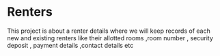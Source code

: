 # Renters
This project is about a renter details where we will keep records of each new and existing renters like their allotted rooms ,room number , security deposit , payment details ,contact details etc 
